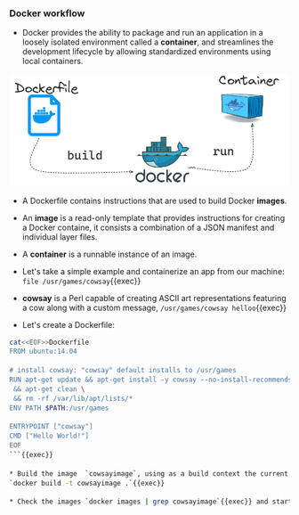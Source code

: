 
### Docker workflow

* Docker provides the ability to package and run an application in a loosely isolated environment called a **container**, and streamlines the development lifecycle by allowing standardized environments using local containers.

![Scan results](./assets/workflow.png)

* A Dockerfile contains instructions that are used to build Docker **images**.

* An **image** is a read-only template that provides instructions for creating a Docker containe, it consists a combination of a JSON manifest and individual layer files.

* A **container** is a runnable instance of an image.

* Let's take a simple example and containerize an app from our machine: `file /usr/games/cowsay`{{exec}}

* **cowsay** is a Perl capable of creating ASCII art representations featuring a cow along with a custom message, `/usr/games/cowsay helloo`{{exec}}

* Let's create a Dockerfile:

```bash
cat<<EOF>>Dockerfile
FROM ubuntu:14.04

# install cowsay: "cowsay" default installs to /usr/games
RUN apt-get update && apt-get install -y cowsay --no-install-recommends \
 && apt-get clean \
 && rm -rf /var/lib/apt/lists/*
ENV PATH $PATH:/usr/games

ENTRYPOINT ["cowsay"]
CMD ["Hello World!"]
EOF
```{{exec}}

* Build the image  `cowsayimage`, using as a build context the current directory containing the Dockerfile:
`docker build -t cowsayimage .`{{exec}}

* Check the images `docker images | grep cowsayimage`{{exec}} and start a container based on `cowsayimage`: `docker run cowsayimage`{{exec}}